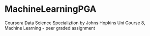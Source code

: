 # MachineLearningPGA
Coursera Data Science Specializtion by Johns Hopkins Uni
Course 8, Machine Learning - peer graded assignment
